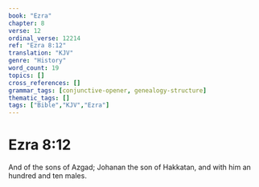 ```yaml
---
book: "Ezra"
chapter: 8
verse: 12
ordinal_verse: 12214
ref: "Ezra 8:12"
translation: "KJV"
genre: "History"
word_count: 19
topics: []
cross_references: []
grammar_tags: [conjunctive-opener, genealogy-structure]
thematic_tags: []
tags: ["Bible","KJV","Ezra"]
---
```


# Ezra 8:12

And of the sons of Azgad; Johanan the son of Hakkatan, and with him an hundred and ten males.
